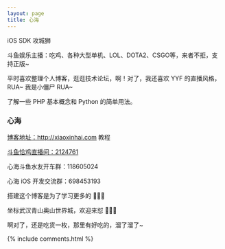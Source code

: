```yaml
---
layout: page
title: 心海 
---
```


iOS SDK 攻城狮
<p>
斗鱼娱乐主播：吃鸡、各种大型单机、LOL、DOTA2、CSGO等，来者不拒，支持正版~
<p>
平时喜欢整理个人博客，逛逛技术论坛，啊！对了，我还喜欢 YYF 的直播风格，RUA~ 我是小僵尸 RUA~
<p>
了解一些 PHP 基本概念和 Python 的简单用法。

<p>

<h3> 心海 </h3>  

<p>

<a target="_blank" href='http://xiaoxinhai.com'>博客地址：http://xiaoxinhai.com</a>
教程

<p>

<a target="_blank" href='https://www.douyu.com/2124761'>斗鱼恰鸡直播间：2124761</a>
<p>
心海斗鱼水友开车群：118605024
<p>
心海 iOS 开发交流群：698453193
<p>

<p> 
搭建这个博客是为了学习更多的 🧀🧀🧀

<p> 
坐标武汉青山奥山世界城，欢迎来怼 👻👻👻

<p> 
啊对了，还是吃货一枚，那里有好吃的，溜了溜了~

<p> 


{% include comments.html %}

